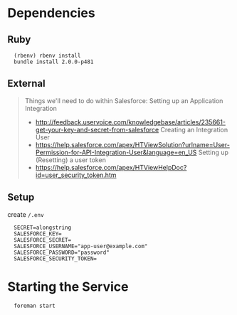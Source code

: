 # Dependencies
## Ruby

```
  (rbenv) rbenv install
  bundle install 2.0.0-p481
```

## External

> Things we'll need to do within Salesforce:
> Setting up an Application Integration
> - http://feedback.uservoice.com/knowledgebase/articles/235661-get-your-key-and-secret-from-salesforce
> Creating an Integration User
> - https://help.salesforce.com/apex/HTViewSolution?urlname=User-Permission-for-API-Integration-User&language=en_US
> Setting up (Resetting) a user token
> - https://help.salesforce.com/apex/HTViewHelpDoc?id=user_security_token.htm

## Setup

create `/.env`
```
  SECRET=alongstring
  SALESFORCE_KEY=
  SALESFORCE_SECRET=
  SALESFORCE_USERNAME="app-user@example.com"
  SALESFORCE_PASSWORD="password"
  SALESFORCE_SECURITY_TOKEN=
```

# Starting the Service

```
  foreman start
```

